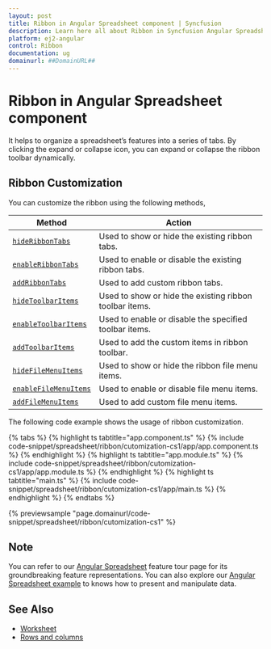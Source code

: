```yaml
---
layout: post
title: Ribbon in Angular Spreadsheet component | Syncfusion
description: Learn here all about Ribbon in Syncfusion Angular Spreadsheet component of Syncfusion Essential JS 2 and more.
platform: ej2-angular
control: Ribbon 
documentation: ug
domainurl: ##DomainURL##
---
```


# Ribbon in Angular Spreadsheet component

It helps to organize a spreadsheet’s features into a series of tabs. By clicking the expand or collapse icon, you can expand or collapse the ribbon toolbar dynamically.

## Ribbon Customization

You can customize the ribbon using the following methods,

| Method | Action |
|-------|---------|
| [`hideRibbonTabs`](https://ej2.syncfusion.com/angular/documentation/api/spreadsheet/#hideribbontabs) | Used to show or hide the existing ribbon tabs. |
| [`enableRibbonTabs`](https://ej2.syncfusion.com/angular/documentation/api/spreadsheet/#enableribbontabs) | Used to enable or disable the existing ribbon tabs. |
| [`addRibbonTabs`](https://ej2.syncfusion.com/angular/documentation/api/spreadsheet/#addribbontabs) | Used to add custom ribbon tabs. |
| [`hideToolbarItems`](https://ej2.syncfusion.com/angular/documentation/api/spreadsheet/#hidetoolbaritems) | Used to show or hide the existing ribbon toolbar items. |
| [`enableToolbarItems`](https://ej2.syncfusion.com/angular/documentation/api/spreadsheet/#enabletoolbaritems) | Used to enable or disable the specified toolbar items. |
| [`addToolbarItems`](https://ej2.syncfusion.com/angular/documentation/api/spreadsheet/#addtoolbaritems) | Used to add the custom items in ribbon toolbar. |
| [`hideFileMenuItems`](https://ej2.syncfusion.com/angular/documentation/api/spreadsheet/#hidefilemenuitems) | Used to show or hide the ribbon file menu items. |
| [`enableFileMenuItems`](https://ej2.syncfusion.com/angular/documentation/api/spreadsheet/#enablefilemenuitems) | Used to enable or disable file menu items. |
| [`addFileMenuItems`](https://ej2.syncfusion.com/angular/documentation/api/spreadsheet/#addfilemenuitems) | Used to add custom file menu items. |

The following code example shows the usage of ribbon customization.

{% tabs %}
{% highlight ts tabtitle="app.component.ts" %}
{% include code-snippet/spreadsheet/ribbon/cutomization-cs1/app/app.component.ts %}
{% endhighlight %}
{% highlight ts tabtitle="app.module.ts" %}
{% include code-snippet/spreadsheet/ribbon/cutomization-cs1/app/app.module.ts %}
{% endhighlight %}
{% highlight ts tabtitle="main.ts" %}
{% include code-snippet/spreadsheet/ribbon/cutomization-cs1/app/main.ts %}
{% endhighlight %}
{% endtabs %}
  
{% previewsample "page.domainurl/code-snippet/spreadsheet/ribbon/cutomization-cs1" %}

## Note

You can refer to our [Angular Spreadsheet](https://www.syncfusion.com/angular-ui-components/angular-spreadsheet) feature tour page for its groundbreaking feature representations. You can also explore our [Angular Spreadsheet example](https://ej2.syncfusion.com/angular/demos/#/material/spreadsheet/default) to knows how to present and manipulate data.

## See Also

* [Worksheet](./worksheet)
* [Rows and columns](./rows-and-columns)
